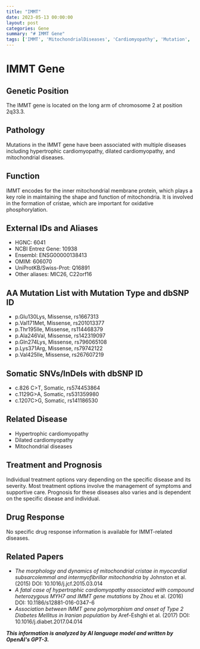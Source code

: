 ```yaml
---
title: "IMMT"
date: 2023-05-13 00:00:00
layout: post
categories: Gene
summary: "# IMMT Gene"
tags: ['IMMT', 'MitochondrialDiseases', 'Cardiomyopathy', 'Mutation', 'InnerMitochondrialMembraneProtein', 'GeneticInformation', 'Treatment', 'Prognosis']
---
```


# IMMT Gene

## Genetic Position
The IMMT gene is located on the long arm of chromosome 2 at position 2q33.3.

## Pathology
Mutations in the IMMT gene have been associated with multiple diseases including hypertrophic cardiomyopathy, dilated cardiomyopathy, and mitochondrial diseases.

## Function
IMMT encodes for the inner mitochondrial membrane protein, which plays a key role in maintaining the shape and function of mitochondria. It is involved in the formation of cristae, which are important for oxidative phosphorylation.

## External IDs and Aliases
- HGNC: 6041
- NCBI Entrez Gene: 10938
- Ensembl: ENSG00000138413
- OMIM: 606070
- UniProtKB/Swiss-Prot: Q16891
- Other aliases: MIC26, C22orf16

## AA Mutation List with Mutation Type and dbSNP ID
- p.Glu130Lys, Missense, rs1667313
- p.Val171Met, Missense, rs201013377
- p.Thr195Ile, Missense, rs114468379
- p.Ala246Val, Missense, rs142319097
- p.Gln274Lys, Missense, rs796065108
- p.Lys371Arg, Missense, rs79742122
- p.Val425Ile, Missense, rs267607219

## Somatic SNVs/InDels with dbSNP ID
- c.826 C>T, Somatic, rs574453864
- c.1129G>A, Somatic, rs531359980
- c.1207C>G, Somatic, rs141186530

## Related Disease
- Hypertrophic cardiomyopathy
- Dilated cardiomyopathy
- Mitochondrial diseases

## Treatment and Prognosis
Individual treatment options vary depending on the specific disease and its severity. Most treatment options involve the management of symptoms and supportive care. Prognosis for these diseases also varies and is dependent on the specific disease and individual.

## Drug Response
No specific drug response information is available for IMMT-related diseases.

## Related Papers
- *The morphology and dynamics of mitochondrial cristae in myocardial subsarcolemmal and intermyofibrillar mitochondria* by Johnston et al. (2015) DOI: 10.1016/j.jcf.2015.03.014
- *A fatal case of hypertrophic cardiomyopathy associated with compound heterozygous MYH7 and IMMT gene mutations* by Zhou et al. (2016) DOI: 10.1186/s12881-016-0347-6
- *Association between IMMT gene polymorphism and onset of Type 2 Diabetes Mellitus in Iranian population* by Aref-Eshghi et al. (2017) DOI: 10.1016/j.diabet.2017.04.014

**_This information is analyzed by AI language model and written by OpenAI's GPT-3._**